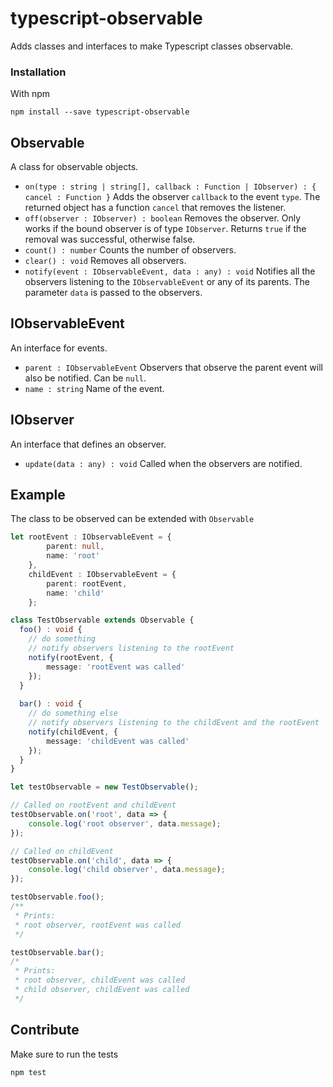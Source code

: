 # typescript-observable
Adds classes and interfaces to make Typescript classes observable.

### Installation

With npm
```
npm install --save typescript-observable
```

## Observable
A class for observable objects.

* `on(type : string | string[], callback : Function | IObserver) : { cancel : Function }`
Adds the observer `callback` to the event `type`. The returned object has a function `cancel` that removes the listener.
* `off(observer : IObserver) : boolean`
Removes the observer. Only works if the bound observer is of type `IObserver`. Returns `true` if the removal was successful, otherwise false.
* `count() : number`
Counts the number of observers.
* `clear() : void`
Removes all observers.
* `notify(event : IObservableEvent, data : any) : void`
Notifies all the observers listening to the `IObservableEvent` or any of its parents. The parameter `data` is passed to the observers.

## IObservableEvent
An interface for events.

* `parent : IObservableEvent`
Observers that observe the parent event will also be notified. Can be `null`.
* `name : string`
Name of the event.

## IObserver
An interface that defines an observer.

* `update(data : any) : void`
Called when the observers are notified.


## Example
The class to be observed can be extended with `Observable`

```typescript
let rootEvent : IObservableEvent = {
        parent: null,
        name: 'root'
    },
    childEvent : IObservableEvent = {
        parent: rootEvent,
        name: 'child'
    };

class TestObservable extends Observable {
  foo() : void {
    // do something
    // notify observers listening to the rootEvent
    notify(rootEvent, {
        message: 'rootEvent was called'
    });
  }
  
  bar() : void {
    // do something else
    // notify observers listening to the childEvent and the rootEvent
    notify(childEvent, {
        message: 'childEvent was called'
    });
  }
}

let testObservable = new TestObservable();

// Called on rootEvent and childEvent
testObservable.on('root', data => {
    console.log('root observer', data.message);
});

// Called on childEvent
testObservable.on('child', data => {
    console.log('child observer', data.message);
});

testObservable.foo();
/**
 * Prints:
 * root observer, rootEvent was called
 */

testObservable.bar();
/*
 * Prints:
 * root observer, childEvent was called
 * child observer, childEvent was called
 */
```

## Contribute
Make sure to run the tests
```
npm test
```

